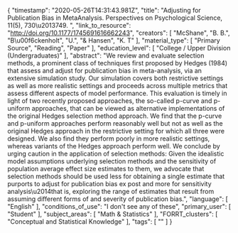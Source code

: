 {
    "timestamp": "2020-05-26T14:31:43.981Z",
    "title": "Adjusting for Publication Bias in MetaAnalysis. Perspectives on Psychological Science, 11(5), 730\u2013749. ",
    "link_to_resource": "http://doi.org/10.1177/1745691616662243",
    "creators": [
        "McShane",
        "B. B.",
        "B\u00f6ckenholt",
        "U.",
        "& Hansen",
        "K. T"
    ],
    "material_type": [
        "Primary Source",
        "Reading",
        "Paper"
    ],
    "education_level": [
        "College / Upper Division (Undergraduates)"
    ],
    "abstract": "We review and evaluate selection methods, a prominent class of techniques first proposed by Hedges (1984) that assess and adjust for publication bias in meta-analysis, via an extensive simulation study. Our simulation covers both restrictive settings as well as more realistic settings and proceeds across multiple metrics that assess different aspects of model performance. This evaluation is timely in light of two recently proposed approaches, the so-called p-curve and p-uniform approaches, that can be viewed as alternative implementations of the original Hedges selection method approach. We find that the p-curve and p-uniform approaches perform reasonably well but not as well as the original Hedges approach in the restrictive setting for which all three were designed. We also find they perform poorly in more realistic settings, whereas variants of the Hedges approach perform well. We conclude by urging caution in the application of selection methods: Given the idealistic model assumptions underlying selection methods and the sensitivity of population average effect size estimates to them, we advocate that selection methods should be used less for obtaining a single estimate that purports to adjust for publication bias ex post and more for sensitivity analysis\u2014that is, exploring the range of estimates that result from assuming different forms of and severity of publication bias.",
    "language": [
        "English"
    ],
    "conditions_of_use": "I don't see any of these",
    "primary_user": [
        "Student"
    ],
    "subject_areas": [
        "Math & Statistics"
    ],
    "FORRT_clusters": [
        "Conceptual and Statistical Knowledge"
    ],
    "tags": [
        ""
    ]
}
